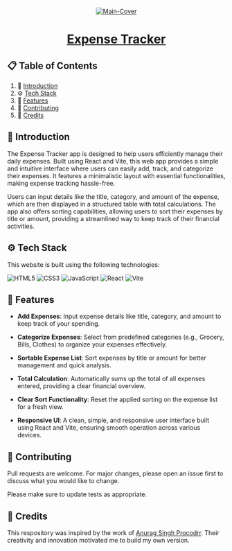 <div align="center">
  <br />
   <a href="https://expense-tracker-getarpit.netlify.app/" target="_blank"><img src="https://i.ibb.co/8gtBf8H/expense-tracker.png" alt="Main-Cover" border="0"></a>
  <br />

# [Expense Tracker](https://expense-tracker-getarpit.netlify.app/)

</div>

## 📋 <a name="table">Table of Contents</a>

1. 🤖 [Introduction](#introduction)
2. ⚙️ [Tech Stack](#techstack)
3. 🔋 [Features](#features)
4. 🚀 [Contributing](#contribute)
5. 🫡 [Credits](#credits)

## <a name="introduction">🤖 Introduction</a>

The Expense Tracker app is designed to help users efficiently manage their daily expenses. Built using React and Vite, this web app provides a simple and intuitive interface where users can easily add, track, and categorize their expenses. It features a minimalistic layout with essential functionalities, making expense tracking hassle-free.

Users can input details like the title, category, and amount of the expense, which are then displayed in a structured table with total calculations. The app also offers sorting capabilities, allowing users to sort their expenses by title or amount, providing a streamlined way to keep track of their financial activities.

## <a name="techstack">⚙️ Tech Stack</a>

This website is built using the following technologies:

![HTML5](https://img.shields.io/badge/html5-%23E34F26.svg?style=for-the-badge&logo=html5&logoColor=white)
![CSS3](https://img.shields.io/badge/css3-%231572B6.svg?style=for-the-badge&logo=css3&logoColor=white)
![JavaScript](https://img.shields.io/badge/javascript-%23323330.svg?style=for-the-badge&logo=javascript&logoColor=%23F7DF1E)
![React](https://img.shields.io/badge/react-%2320232a.svg?style=for-the-badge&logo=react&logoColor=%2361DAFB)
![Vite](https://img.shields.io/badge/vite-%23646CFF.svg?style=for-the-badge&logo=vite&logoColor=white)

## <a name="features">🔋 Features</a>

- **Add Expenses**: Input expense details like title, category, and amount to keep track of your spending.

- **Categorize Expenses**: Select from predefined categories (e.g., Grocery, Bills, Clothes) to organize your expenses effectively.

- **Sortable Expense List**: Sort expenses by title or amount for better management and quick analysis.

- **Total Calculation**: Automatically sums up the total of all expenses entered, providing a clear financial overview.

- **Clear Sort Functionality**: Reset the applied sorting on the expense list for a fresh view.

- **Responsive UI**: A clean, simple, and responsive user interface built using React and Vite, ensuring smooth operation across various devices.

## <a name="contribute"> 🚀 Contributing</a>

Pull requests are welcome. For major changes, please open an issue first
to discuss what you would like to change.

Please make sure to update tests as appropriate.

## 🫡 Credits

This respository was inspired by the work of [Anurag Singh Procodrr](https://github.com/procodrr). Their creativity and innovation motivated me to build my own version.
